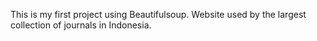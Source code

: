 This is my first project using Beautifulsoup.
Website used by the largest collection of journals in Indonesia.
